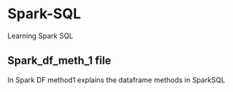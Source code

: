 # Spark-SQL
Learning Spark SQL

## Spark_df_meth_1 file
In Spark DF method1 explains the dataframe methods in SparkSQL
